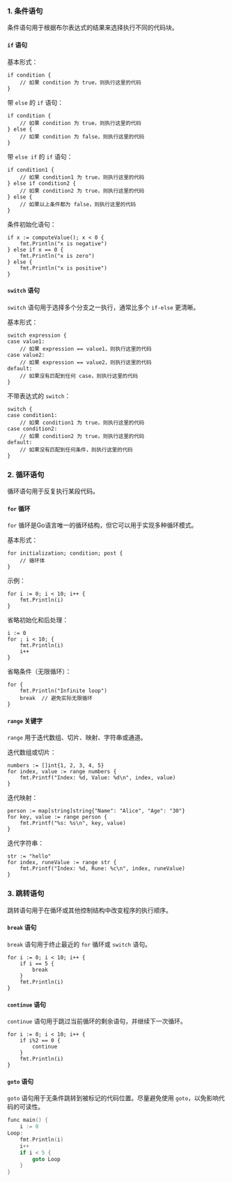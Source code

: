 ### 1. 条件语句

条件语句用于根据布尔表达式的结果来选择执行不同的代码块。

#### `if` 语句

基本形式：

```
if condition {
    // 如果 condition 为 true，则执行这里的代码
}
```

带 `else` 的 `if` 语句：

```
if condition {
    // 如果 condition 为 true，则执行这里的代码
} else {
    // 如果 condition 为 false，则执行这里的代码
}
```

带 `else if` 的 `if` 语句：

```
if condition1 {
    // 如果 condition1 为 true，则执行这里的代码
} else if condition2 {
    // 如果 condition2 为 true，则执行这里的代码
} else {
    // 如果以上条件都为 false，则执行这里的代码
}
```

条件初始化语句：

```
if x := computeValue(); x < 0 {
    fmt.Println("x is negative")
} else if x == 0 {
    fmt.Println("x is zero")
} else {
    fmt.Println("x is positive")
}
```

#### `switch` 语句

`switch` 语句用于选择多个分支之一执行，通常比多个 `if-else` 更清晰。

基本形式：

```
switch expression {
case value1:
    // 如果 expression == value1，则执行这里的代码
case value2:
    // 如果 expression == value2，则执行这里的代码
default:
    // 如果没有匹配到任何 case，则执行这里的代码
}
```

不带表达式的 `switch`：

```
switch {
case condition1:
    // 如果 condition1 为 true，则执行这里的代码
case condition2:
    // 如果 condition2 为 true，则执行这里的代码
default:
    // 如果没有匹配到任何条件，则执行这里的代码
}
```

### 2. 循环语句

循环语句用于反复执行某段代码。

#### `for` 循环

`for` 循环是Go语言唯一的循环结构，但它可以用于实现多种循环模式。

基本形式：

```
for initialization; condition; post {
    // 循环体
}
```

示例：

```
for i := 0; i < 10; i++ {
    fmt.Println(i)
}
```

省略初始化和后处理：

```
i := 0
for ; i < 10; {
    fmt.Println(i)
    i++
}
```

省略条件（无限循环）：

```
for {
    fmt.Println("Infinite loop")
    break  // 避免实际无限循环
}
```

#### `range` 关键字

`range` 用于迭代数组、切片、映射、字符串或通道。

迭代数组或切片：

```
numbers := []int{1, 2, 3, 4, 5}
for index, value := range numbers {
    fmt.Printf("Index: %d, Value: %d\n", index, value)
}
```

迭代映射：

```
person := map[string]string{"Name": "Alice", "Age": "30"}
for key, value := range person {
    fmt.Printf("%s: %s\n", key, value)
}
```

迭代字符串：

```
str := "hello"
for index, runeValue := range str {
    fmt.Printf("Index: %d, Rune: %c\n", index, runeValue)
}
```

### 3. 跳转语句

跳转语句用于在循环或其他控制结构中改变程序的执行顺序。

#### `break` 语句

`break` 语句用于终止最近的 `for` 循环或 `switch` 语句。

```
for i := 0; i < 10; i++ {
    if i == 5 {
        break
    }
    fmt.Println(i)
}
```

#### `continue` 语句

`continue` 语句用于跳过当前循环的剩余语句，并继续下一次循环。

```
for i := 0; i < 10; i++ {
    if i%2 == 0 {
        continue
    }
    fmt.Println(i)
}
```

#### `goto` 语句

`goto` 语句用于无条件跳转到被标记的代码位置。尽量避免使用 `goto`，以免影响代码的可读性。

```C
func main() {
    i := 0
Loop:
    fmt.Println(i)
    i++
    if i < 5 {
        goto Loop
    }
}
```
